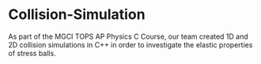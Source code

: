# Collision-Simulation
As part of the MGCI TOPS AP Physics C Course, our team created 1D and 2D collision simulations in C++ in order to investigate the elastic properties of stress balls.


